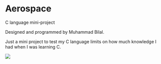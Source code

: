 # Aerospace

C language mini-project

Designed and programmed by Muhammad Bilal.

Just a mini project to test my C language limits on how much knowledge I had when I
was learning C.

<img src="./templates/temp.PNG" />
